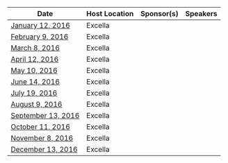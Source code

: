 Date|Host Location|Sponsor(s)|Speakers
----|-------------|----------|--------
[January 12, 2016](http://www.meetup.com/DevOpsDC/events/226749899/)| Excella | |
[February 9, 2016](http://www.meetup.com/DevOpsDC/events/226750186/)| Excella | |
[March 8, 2016](http://www.meetup.com/DevOpsDC/events/226752572/)| Excella | |
[April 12, 2016](http://www.meetup.com/DevOpsDC/events/226823531/)| Excella | |
[May 10, 2016](http://www.meetup.com/DevOpsDC/events/jkpfmlyvhbnb/)| Excella | |
[June 14, 2016](http://www.meetup.com/DevOpsDC/events/jkpfmlyvjbsb/)| Excella | |
[July 19, 2016](http://www.meetup.com/DevOpsDC/events/227569141/)| Excella | |
[August 9, 2016](http://www.meetup.com/DevOpsDC/events/jkpfmlyvlbmb/)| Excella | |
[September 13, 2016](http://www.meetup.com/DevOpsDC/events/jkpfmlyvmbrb/)| Excella | |
[October 11, 2016](http://www.meetup.com/DevOpsDC/events/jkpfmlyvnbpb/)| Excella | |
[November 8, 2016](http://www.meetup.com/DevOpsDC/events/jkpfmlyvpblb/)| Excella | |
[December 13, 2016](http://www.meetup.com/DevOpsDC/events/jkpfmlyvqbrb/)| Excella | | 
